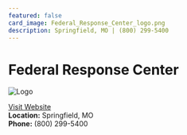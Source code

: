 ```yaml
---
featured: false
card_image: Federal_Response_Center_logo.png
description: Springfield, MO | (800) 299-5400
---
```


# Federal Response Center
<img src="Federal_Response_Center_logo.png" alt="Logo" style="max-width: 200px; height: auto;">

<a href="https://www.federalprotection.com">Visit Website</a>  
**Location:** Springfield, MO  
**Phone:** (800) 299-5400
